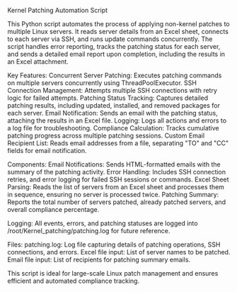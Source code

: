 Kernel Patching Automation Script

This Python script automates the process of applying non-kernel patches to multiple Linux servers. It reads server details from an Excel sheet, connects to each server via SSH, and runs update commands concurrently. The script handles error reporting, tracks the patching status for each server, and sends a detailed email report upon completion, including the results in an Excel attachment.

Key Features:
Concurrent Server Patching: Executes patching commands on multiple servers concurrently using ThreadPoolExecutor.
SSH Connection Management: Attempts multiple SSH connections with retry logic for failed attempts.
Patching Status Tracking: Captures detailed patching results, including updated, installed, and removed packages for each server.
Email Notification: Sends an email with the patching status, attaching the results in an Excel file.
Logging: Logs all actions and errors to a log file for troubleshooting.
Compliance Calculation: Tracks cumulative patching progress across multiple patching sessions.
Custom Email Recipient List: Reads email addresses from a file, separating "TO" and "CC" fields for email notification.


Components:
Email Notifications: Sends HTML-formatted emails with the summary of the patching activity.
Error Handling: Includes SSH connection retries, and error logging for failed SSH sessions or commands.
Excel Sheet Parsing: Reads the list of servers from an Excel sheet and processes them in sequence, ensuring no server is processed twice.
Patching Summary: Reports the total number of servers patched, already patched servers, and overall compliance percentage.


Logging:
All events, errors, and patching statuses are logged into /root/Kernel_patching/patching.log for future reference.


Files:
patching.log: Log file capturing details of patching operations, SSH connections, and errors.
Excel file input: List of server names to be patched.
Email file input: List of recipients for patching summary emails.


This script is ideal for large-scale Linux patch management and ensures efficient and automated compliance tracking.
